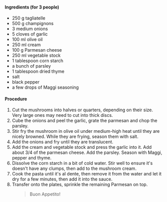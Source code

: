 <!-- wp:heading {"level":4} -->
 <h4>Ingredients (for 3 people)</h4>
 <!-- /wp:heading -->
 
 <!-- wp:list -->
 <ul><li>250 g tagliatelle</li><li>500 g champignons</li><li>3 medium onions</li><li>5 cloves of garlic</li><li>100 ml olive oil</li><li>250 ml cream</li><li>100 g Parmesan cheese</li><li>250 ml vegetable stock</li><li>1 tablespoon corn starch</li><li>a bunch of parsley</li><li>1 tablespoon dried thyme</li><li>salt</li><li>black pepper</li><li>a few drops of Maggi seasoning</li></ul>
 <!-- /wp:list -->
 
 <!-- wp:heading {"level":4} -->
 <h4>Procedure</h4>
 <!-- /wp:heading -->
 
 <!-- wp:list {"ordered":true} -->
 <ol><li>Cut the mushrooms into halves or quarters, depending on their size. Very large ones may need to cut into thick discs.</li><li>Cube the onions and peel the garlic, grate the parmesan and chop the parsley.</li><li>Stir fry the mushroom in olive oil under medium-high heat until they are nicely browned. While they are frying, season them with salt.</li><li>Add the onions and fry until they are translucent.</li><li>Add the cream and vegetable stock and press the garlic into it. Add about 3/4 of the parmesan cheese. Add the parsley. Season with Maggi, pepper and thyme.</li><li>Dissolve the corn starch in a bit of cold water. Stir well to ensure it's doesn't have any clumps, then add to the mushroom cream. </li><li>Cook the pasta until it's al dente, then remove it from the water and let it dry for a few minutes, then add it into the sauce.</li><li>Transfer onto the plates, sprinkle the remaining Parmesan on top.</li></ol>
 <!-- /wp:list -->
 
 <!-- wp:pullquote {"className":"is-style-solid-color"} -->
 <figure class="wp-block-pullquote is-style-solid-color"><blockquote><p>Buon Appetito!</p></blockquote></figure>
 <!-- /wp:pullquote -->